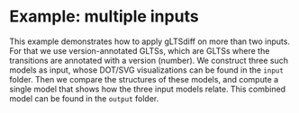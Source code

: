 # Example: multiple inputs
This example demonstrates how to apply gLTSdiff on more than two inputs.
For that we use version-annotated GLTSs, which are GLTSs where the transitions are annotated with a version (number).
We construct three such models as input, whose DOT/SVG visualizations can be found in the `input` folder.
Then we compare the structures of these models, and compute a single model that shows how the three input models relate.
This combined model can be found in the `output` folder.

